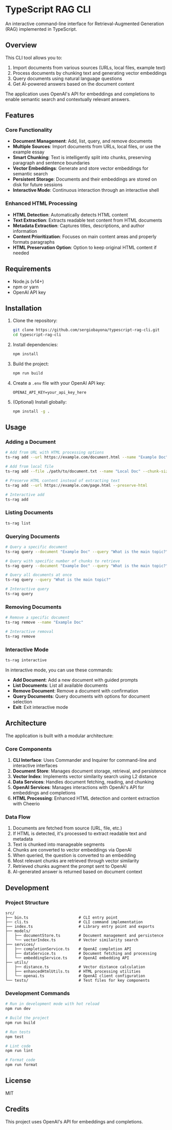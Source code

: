 # TypeScript RAG CLI

An interactive command-line interface for Retrieval-Augmented Generation (RAG) implemented in TypeScript.

## Overview

This CLI tool allows you to:

1. Import documents from various sources (URLs, local files, example text)
2. Process documents by chunking text and generating vector embeddings
3. Query documents using natural language questions
4. Get AI-powered answers based on the document content

The application uses OpenAI's API for embeddings and completions to enable semantic search and contextually relevant answers.

## Features

### Core Functionality
- **Document Management**: Add, list, query, and remove documents
- **Multiple Sources**: Import documents from URLs, local files, or use the example essay
- **Smart Chunking**: Text is intelligently split into chunks, preserving paragraph and sentence boundaries
- **Vector Embeddings**: Generate and store vector embeddings for semantic search
- **Persistent Storage**: Documents and their embeddings are stored on disk for future sessions
- **Interactive Mode**: Continuous interaction through an interactive shell

### Enhanced HTML Processing
- **HTML Detection**: Automatically detects HTML content
- **Text Extraction**: Extracts readable text content from HTML documents
- **Metadata Extraction**: Captures titles, descriptions, and author information
- **Content Prioritization**: Focuses on main content areas and properly formats paragraphs
- **HTML Preservation Option**: Option to keep original HTML content if needed

## Requirements

- Node.js (v14+)
- npm or yarn
- OpenAI API key

## Installation

1. Clone the repository:
   ```bash
   git clone https://github.com/sergiobayona/typescript-rag-cli.git
   cd typescript-rag-cli
   ```

2. Install dependencies:
   ```bash
   npm install
   ```

3. Build the project:
   ```bash
   npm run build
   ```

4. Create a `.env` file with your OpenAI API key:
   ```
   OPENAI_API_KEY=your_api_key_here
   ```

5. (Optional) Install globally:
   ```bash
   npm install -g .
   ```

## Usage

### Adding a Document

```bash
# Add from URL with HTML processing options
ts-rag add --url https://example.com/document.html --name "Example Doc" --extract-metadata

# Add from local file
ts-rag add --file ./path/to/document.txt --name "Local Doc" --chunk-size 1024

# Preserve HTML content instead of extracting text
ts-rag add --url https://example.com/page.html --preserve-html

# Interactive add
ts-rag add
```

### Listing Documents

```bash
ts-rag list
```

### Querying Documents

```bash
# Query a specific document
ts-rag query --document "Example Doc" --query "What is the main topic?"

# Query with specific number of chunks to retrieve
ts-rag query --document "Example Doc" --query "What is the main topic?" --num-chunks 3

# Query all documents at once
ts-rag query --query "What is the main topic?"

# Interactive query
ts-rag query
```

### Removing Documents

```bash
# Remove a specific document
ts-rag remove --name "Example Doc"

# Interactive removal
ts-rag remove
```

### Interactive Mode

```bash
ts-rag interactive
```

In interactive mode, you can use these commands:
- **Add Document**: Add a new document with guided prompts
- **List Documents**: List all available documents
- **Remove Document**: Remove a document with confirmation
- **Query Documents**: Query documents with options for document selection
- **Exit**: Exit interactive mode

## Architecture

The application is built with a modular architecture:

### Core Components

1. **CLI Interface**: Uses Commander and Inquirer for command-line and interactive interfaces
2. **Document Store**: Manages document storage, retrieval, and persistence
3. **Vector Index**: Implements vector similarity search using L2 distance
4. **Data Services**: Handles document fetching, reading, and chunking
5. **OpenAI Services**: Manages interactions with OpenAI's API for embeddings and completions
6. **HTML Processing**: Enhanced HTML detection and content extraction with Cheerio

### Data Flow

1. Documents are fetched from source (URL, file, etc.)
2. If HTML is detected, it's processed to extract readable text and metadata
3. Text is chunked into manageable segments
4. Chunks are converted to vector embeddings via OpenAI
5. When queried, the question is converted to an embedding
6. Most relevant chunks are retrieved through vector similarity
7. Retrieved chunks augment the prompt sent to OpenAI
8. AI-generated answer is returned based on document context

## Development

### Project Structure

```
src/
├── bin.ts                      # CLI entry point
├── cli.ts                      # CLI command implementation
├── index.ts                    # Library entry point and exports
├── models/
│   ├── documentStore.ts        # Document management and persistence
│   └── vectorIndex.ts          # Vector similarity search
├── services/
│   ├── completionService.ts    # OpenAI completion API
│   ├── dataService.ts          # Document fetching and processing
│   └── embeddingService.ts     # OpenAI embedding API
├── utils/
│   ├── distance.ts             # Vector distance calculation
│   ├── enhancedHtmlUtils.ts    # HTML processing utilities
│   └── openai.ts               # OpenAI client configuration
└── tests/                      # Test files for key components
```

### Development Commands

```bash
# Run in development mode with hot reload
npm run dev

# Build the project
npm run build

# Run tests
npm test

# Lint code
npm run lint

# Format code
npm run format
```

## License

MIT

## Credits

This project uses OpenAI's API for embeddings and completions.